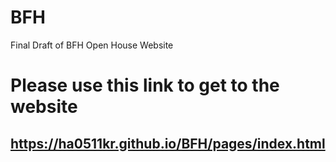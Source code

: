 # BFH
Final Draft of BFH Open House Website

<h1>Please use this link to get to the website</h1>
<h2><a href = "https://ha0511kr.github.io/BFH/pages/index.html">https://ha0511kr.github.io/BFH/pages/index.html</a></h2>
